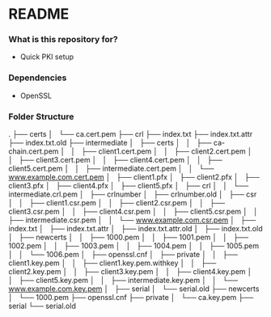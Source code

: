 # README #


### What is this repository for? ###

* Quick PKI setup

### Dependencies ###

* OpenSSL

### Folder Structure ###

.
├── certs
│   └── ca.cert.pem
├── crl
├── index.txt
├── index.txt.attr
├── index.txt.old
├── intermediate
│   ├── certs
│   │   ├── ca-chain.cert.pem
│   │   ├── client1.cert.pem
│   │   ├── client2.cert.pem
│   │   ├── client3.cert.pem
│   │   ├── client4.cert.pem
│   │   ├── client5.cert.pem
│   │   ├── intermediate.cert.pem
│   │   └── www.example.com.cert.pem
│   ├── client1.pfx
│   ├── client2.pfx
│   ├── client3.pfx
│   ├── client4.pfx
│   ├── client5.pfx
│   ├── crl
│   │   └── intermediate.crl.pem
│   ├── crlnumber
│   ├── crlnumber.old
│   ├── csr
│   │   ├── client1.csr.pem
│   │   ├── client2.csr.pem
│   │   ├── client3.csr.pem
│   │   ├── client4.csr.pem
│   │   ├── client5.csr.pem
│   │   ├── intermediate.csr.pem
│   │   └── www.example.com.csr.pem
│   ├── index.txt
│   ├── index.txt.attr
│   ├── index.txt.attr.old
│   ├── index.txt.old
│   ├── newcerts
│   │   ├── 1000.pem
│   │   ├── 1001.pem
│   │   ├── 1002.pem
│   │   ├── 1003.pem
│   │   ├── 1004.pem
│   │   ├── 1005.pem
│   │   └── 1006.pem
│   ├── openssl.cnf
│   ├── private
│   │   ├── client1.key.pem
│   │   ├── client1.key.pem.withkey
│   │   ├── client2.key.pem
│   │   ├── client3.key.pem
│   │   ├── client4.key.pem
│   │   ├── client5.key.pem
│   │   ├── intermediate.key.pem
│   │   └── www.example.com.key.pem
│   ├── serial
│   └── serial.old
├── newcerts
│   └── 1000.pem
├── openssl.cnf
├── private
│   └── ca.key.pem
├── serial
└── serial.old